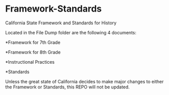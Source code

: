 # Framework-Standards
California State Framework and Standards for History

Located in the File Dump folder are the following 4 documents:
  
  *Framework for 7th Grade
  
  *Framework for 8th Grade
  
  *Instructional Practices
  
  *Standards

Unless the great state of California decides to make major changes to either the Framework or Standards, this REPO will not be updated.
